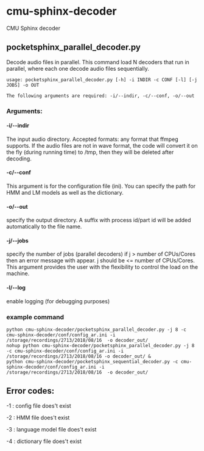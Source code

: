# cmu-sphinx-decoder
CMU Sphinx decoder 


## pocketsphinx_parallel_decoder.py 

Decode audio files in parallel. This command load N decoders that run in parallel, where each one decode audio files sequentially. 

```
usage: pocketsphinx_parallel_decoder.py [-h] -i INDIR -c CONF [-l] [-j JOBS] -o OUT

The following arguments are required: -i/--indir, -c/--conf, -o/--out

```

### Arguments: 

#### -i/--indir
The input audio directory. Accepted formats: any format that ffmpeg supports. If the audio files are not in wave format, the code will convert it on the fly (during running time) to /tmp, then they will be deleted after decoding.

#### -c/--conf 
This argument is for the configuration file (ini). You can specify the path for HMM and LM models as well as the dictionary.   

#### -o/--out 
specify the output directory. A suffix with process id/part id will be added automatically to the file name. 

#### -j/--jobs  
specify the number of jobs (parallel decoders) if j > number of CPUs/Cores then an error message with appear. j should be <= number of CPUs/Cores. This argument provides the user with the flexibility to control the load on the machine. 

#### -l/--log 
enable logging (for debugging purposes)

### example command 
```
python cmu-sphinx-decoder/pocketsphinx_parallel_decoder.py -j 8 -c cmu-sphinx-decoder/conf/config_ar.ini -i /storage/recordings/2713/2018/08/16  -o decoder_out/
nohup python cmu-sphinx-decoder/pocketsphinx_parallel_decoder.py -j 8 -c cmu-sphinx-decoder/conf/config_ar.ini -i /storage/recordings/2713/2018/08/16 -o decoder_out/ &    
python cmu-sphinx-decoder/pocketsphinx_sequential_decoder.py -c cmu-sphinx-decoder/conf/config_ar.ini -i /storage/recordings/2713/2018/08/16  -o decoder_out/
```

## Error codes:
-1 : config file does't exist

-2 : HMM file does't exist

-3 : language model file does't exist

-4 : dictionary file does't exist
